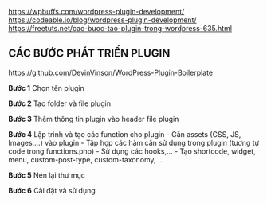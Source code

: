 https://wpbuffs.com/wordpress-plugin-development/
https://codeable.io/blog/wordpress-plugin-development/
https://freetuts.net/cac-buoc-tao-plugin-trong-wordpress-635.html 

## CÁC BƯỚC PHÁT TRIỂN PLUGIN

https://github.com/DevinVinson/WordPress-Plugin-Boilerplate 


**Bước 1** Chọn tên plugin


**Bước 2** Tạo folder và file plugin


**Bước 3** Thêm thông tin plugin vào header file plugin


**Bước 4** Lập trình và tạo các function cho plugin
    - Gắn assets (CSS, JS, Images,...) vào plugin
    - Tập hợp các hàm cần sử dụng trong plugin (tương tự code trong functions.php)
    - Sử dụng các hooks,...
    - Tạo shortcode, widget, menu, custom-post-type, custom-taxonomy, ...


**Bước 5** Nén lại thư mục



**Bước 6** Cài đặt và sử dụng